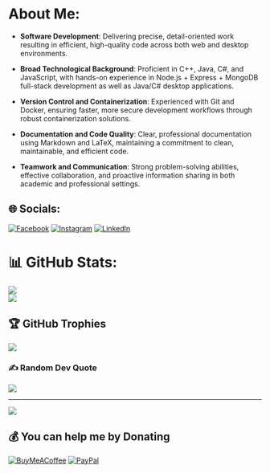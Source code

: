 # About Me:
- **Software Development**: Delivering precise, detail-oriented work resulting in efficient, high-quality code across both web and desktop environments.
    
- **Broad Technological Background**: Proficient in C++, Java, C#, and JavaScript, with hands-on experience in Node.js + Express + MongoDB full-stack development as well as Java/C# desktop applications.
    
- **Version Control and Containerization**: Experienced with Git and Docker, ensuring faster, more secure development workflows through robust containerization solutions.
  
- **Documentation and Code Quality**: Clear, professional documentation using Markdown and LaTeX, maintaining a commitment to clean, maintainable, and efficient code.
  
- **Teamwork and Communication**: Strong problem-solving abilities, effective collaboration, and proactive information sharing in both academic and professional settings.  

## 🌐 Socials:
[![Facebook](https://img.shields.io/badge/Facebook-%231877F2.svg?logo=Facebook&logoColor=white)](https://facebook.com/peter.velkei.7) [![Instagram](https://img.shields.io/badge/Instagram-%23E4405F.svg?logo=Instagram&logoColor=white)](https://instagram.com/petervelkei) [![LinkedIn](https://img.shields.io/badge/LinkedIn-%230077B5.svg?logo=linkedin&logoColor=white)](https://linkedin.com/in/peter-velkei-b18043279)


# 📊 GitHub Stats:
![](https://github-readme-streak-stats.herokuapp.com/?user=petervelkei&theme=radical&hide_border=true)<br/>
![](https://github-readme-stats.vercel.app/api/top-langs/?username=petervelkei&theme=radical&hide_border=true&include_all_commits=false&count_private=false&layout=compact)

## 🏆 GitHub Trophies
![](https://github-profile-trophy.vercel.app/?username=petervelkei&theme=radical&no-frame=true&no-bg=true&margin-w=4)

### ✍️ Random Dev Quote
![](https://quotes-github-readme.vercel.app/api?type=horizontal&theme=radical)

---
[![](https://visitcount.itsvg.in/api?id=petervelkei&icon=0&color=0)](https://visitcount.itsvg.in)

  ## 💰 You can help me by Donating
  [![BuyMeACoffee](https://img.shields.io/badge/Buy%20Me%20a%20Coffee-ffdd00?style=for-the-badge&logo=buy-me-a-coffee&logoColor=black)](https://buymeacoffee.com/petervelke8) [![PayPal](https://img.shields.io/badge/PayPal-00457C?style=for-the-badge&logo=paypal&logoColor=white)](https://paypal.me/petervelkei6) 

  
<!-- Proudly created with GPRM ( https://gprm.itsvg.in ) -->
